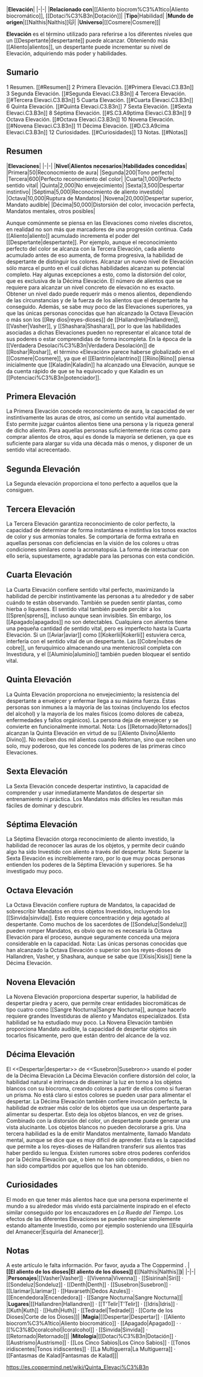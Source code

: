 

|**Elevación**|
|-|-|
|**Relacionado con**|[[Aliento biocrom%C3%A1tico\|Aliento biocromático]], [[Dotaci%C3%B3n\|Dotación]]|
|**Tipo**|Habilidad|
|**Mundo de origen**|[[Nalthis\|Nalthis]]🐱︎|
|**Universo**|[[Cosmere\|Cosmere]]|

**Elevación** es el término utilizado para referirse a los diferentes niveles que un [[Despertante\|despertante]] puede alcanzar. Obteniendo más [[Aliento\|alientos]], un despertante puede incrementar su nivel de Elevación, adquiriendo más poder y habilidades.

## Sumario

1 Resumen. [[#Resumen]] 
2 Primera Elevación. [[#Primera Elevaci.C3.B3n]] 
3 Segunda Elevación. [[#Segunda Elevaci.C3.B3n]] 
4 Tercera Elevación. [[#Tercera Elevaci.C3.B3n]] 
5 Cuarta Elevación. [[#Cuarta Elevaci.C3.B3n]] 
6 Quinta Elevación. [[#Quinta Elevaci.C3.B3n]] 
7 Sexta Elevación. [[#Sexta Elevaci.C3.B3n]] 
8 Séptima Elevación. [[#S.C3.A9ptima Elevaci.C3.B3n]] 
9 Octava Elevación. [[#Octava Elevaci.C3.B3n]] 
10 Novena Elevación. [[#Novena Elevaci.C3.B3n]] 
11 Décima Elevación. [[#D.C3.A9cima Elevaci.C3.B3n]] 
12 Curiosidades. [[#Curiosidades]] 
13 Notas. [[#Notas]] 


## Resumen
|**Elevaciones**|
|-|-|
|**Nivel**|**Alientos necesarios**|**Habilidades concedidas**|
|Primera|50|Reconocmiento de aura|
|Segunda|200|Tono perfecto|
|Tercera|600|Perfecto reconomiento del color|
|Cuarta|1,000|Perfecto sentido vital|
|Quinta|2,000|No envejecimiento|
|Sexta|3,500|Despertar instintivo|
|Séptima|5,000|Reconocimiento de aliento investido|
|Octava|10,000|Ruptura de Mandatos|
|Novena|20,000|Despertar superior, Mandato audible|
|Décima|50,000|Distorsión del color, invocación perfecta, Mandatos mentales, otros posibles|

Aunque comúnmente se piensa en las Elevaciones como niveles discretos, en realidad no son más que marcadores de una progresión continua. Cada [[Aliento\|aliento]] acumulado incrementa el poder del [[Despertante\|despertante]]. Por ejemplo, aunque el reconocimiento perfecto del color se alcanza con la Tercera Elevación, cada aliento acumulado antes de eso aumenta, de forma progresiva, la habilidad de despertante de distinguir los colores. Alcanzar un nuevo nivel de Elevación sólo marca el punto en el cuál dichas habilidades alcanzan su potencial completo. Hay algunas excepciones a esto, como la distorsión del color, que es exclusiva de la Décima Elevación.
El número de alientos que se requiere para alcanzar un nivel concreto de elevación no es exacto. Obtener un nivel dado puede requerir más o menos alientos, dependiendo de las circunstancias y de la fuerza de los alientos que el despertante ha conseguido. Además, se sabe muy poco de las Elevaciones superiores, ya que las únicas personas conocidas que han alcanzado la Octava Elevación o más son los [[Rey dios\|reyes-dioses]] de [[Hallandren\|Hallandren]], [[Vasher\|Vasher]], y [[Shashara\|Shashara]], por lo que las habilidades asociadas a dichas Elevaciones pueden no representar el alcance total de sus poderes o estar comprendidas de forma incompleta.
En la época de la [[Verdadera Desolaci%C3%B3n\|Verdadera Desolación]] de [[Roshar\|Roshar]], el término «Elevación» parece haberse globalizado en el [[Cosmere\|Cosmere]], ya que el [[Elantrino\|elantrino]] [[Riino\|Riino]] piensa inicialmente que [[Kaladin\|Kaladin]] ha alcanzado una Elevación, aunque se da cuenta rápido de que se ha equivocado y que Kaladin es un [[Potenciaci%C3%B3n\|potenciador]].

## Primera Elevación
La Primera Elevación concede reconocimiento de aura, la capacidad de ver instintivamente las auras de otros, así como un sentido vital aumentado. Esto permite juzgar cuántos alientos tiene una persona y la riqueza general de dicho aliento.
Para aquellas personas suficientemente ricas como para comprar alientos de otros, aquí es donde la mayoría se detienen, ya que es suficiente para alargar su vida una década más o menos, y disponer de un sentido vital acrecentado.

## Segunda Elevación
La Segunda elevación proporciona el tono perfecto a aquellos que la consiguen.

## Tercera Elevación
La Tercera Elevación garantiza reconocimiento de color perfecto, la capacidad de determinar de forma instantánea e instintiva los tonos exactos de color y sus armonías tonales.
Se comportaría de forma extraña en aquellas personas con deficiencias en la visión de los colores u otras condiciones similares como la acromatopsia. La forma de interactuar con ello sería, supuestamente, agradable para las personas con esta condición.

## Cuarta Elevación
La Cuarta Elevación confiere sentido vital perfecto, maximizando la habilidad de percibir instintivamente las personas a tu alrededor y de saber cuándo te están observando. También se pueden sentir plantas, como hierba o líquenes. El sentido vital también puede percibir a los [[Spren\|sprens]], incluso aunque sean invisibles. Sin embargo, los [[Apagado\|apagados]] no son detectables.
Cualquiera con alientos tiene una pequeña cantidad de sentido vital, pero es imperfecto hasta la Cuarta Elevación.
Si un [[Aviar\|aviar]] como [[Kokerlii\|Kokerlii]] estuviera cerca, interfería con el sentido vital de un despertante. Las [[Cobre\|nubes de cobre]], un feruquímico almacenando una mentenicrosil completa con Investidura, y el [[Aluminio\|aluminio]] también pueden bloquear el sentido vital.

## Quinta Elevación
La Quinta Elevación proporciona no envejecimiento; la resistencia del despertante a envejecer y enfermar llega a su máxima fuerza. Estas personas son inmunes a la mayoría de las toxinas (incluyendo los efectos del alcohol) y la mayoría de los males físicos (como dolores de cabeza, enfermedades y fallos orgánicos). La persona deja de envejecer y se convierte en funcionalmente inmortal.
Nota: Los [[Retornado\|Retornados]] alcanzan la Quinta Elevación en virtud de su [[Aliento Divino\|Aliento Divino]]. No reciben dos mil alientos cuando Retornan, sino que reciben uno solo, muy poderoso, que les concede los poderes de las primeras cinco Elevaciones.

## Sexta Elevación
La Sexta Elevación concede despertar instintivo, la capacidad de comprender y usar inmediatamente Mandatos de despertar sin entrenamiento ni práctica. Los Mandatos más difíciles les resultan más fáciles de dominar y descubrir.

## Séptima Elevación
La Séptima Elevación otorga reconocimiento de aliento investido, la habilidad de reconocer las auras de los objetos, y permite decir cuándo algo ha sido Investido con aliento a través del despertar.
Nota: Superar la Sexta Elevación es increíblemente raro, por lo que muy pocas personas entienden los poderes de la Séptima Elevación y superiores. Se ha investigado muy poco.

## Octava Elevación
La Octava Elevación confiere ruptura de Mandatos, la capacidad de sobrescribir Mandatos en otros objetos Investidos, incluyendo los [[Sinvida\|sinvida]]. Esto requiere concentración y deja agotado al despertante. Como muchos de los sacerdotes de [[Sondeluz\|Sondeluz]] pueden romper Mandatos, es obvio que no es necesaria la Octava Elevación para el proceso, aunque seguramente conceda una mejora considerable en la capacidad.
Nota: Las únicas personas conocidas que han alcanzado la Octava Elevación o superior son los reyes-dioses de Hallandren, Vasher, y Shashara, aunque se sabe que [[Xisis\|Xisis]] tiene la Décima Elevación.

## Novena Elevación
La Novena Elevación proporciona despertar superior, la habilidad de despertar piedra y acero, que permite crear entidades biocromáticas de tipo cuatro como [[Sangre Nocturna\|Sangre Nocturna]], aunque hacerlo requiere grandes Investiduras de aliento y Mandatos especializados. Esta habilidad se ha estudiado muy poco.
La Novena Elevación también proporciona Mandato audible, la capacidad de despertar objetos sin tocarlos físicamente, pero que están dentro del alcance de la voz.

## Décima Elevación
  El <<Despertar\|despertar>> de <<Susebron\|Susebron>> usando el poder de la Décima Elevación
La Décima Elevación confiere distorsión del color, la habilidad natural e intrínseca de diseminar la luz en torno a los objetos blancos con su biocroma, creando colores a partir de ellos como si fueran un prisma. No está claro si estos colores se pueden usar para alimentar el despertar.
La Décima Elevación también confiere invocación perfecta, la habilidad de extraer más color de los objetos que usa un despertante para alimentar su despertar. Esto deja los objetos blancos, en vez de grises. Combinado con la distorsión del color, un despertante puede generar una vista alucinante. Los objetos blancos no pueden decolorarse a gris.
Una tercera habilidad es la de emitir Mandatos mentalmente, llamado Mandato mental, aunque se dice que es muy difícil de aprender. Esta es la capacidad que permite a los reyes-dioses de Hallandren transferir sus alientos tras haber perdido su lengua.
Existen rumores sobre otros poderes conferidos por la Décima Elevación que, o bien no han sido comprendidos, o bien no han sido compartidos por aquellos que los han obtenido.

## Curiosidades
El modo en que tener más alientos hace que una persona experimente el mundo a su alrededor más vívido está parcialmente inspirado en el efecto similar conseguido por los encauzadores en *La Rueda del Tiempo*.
Los efectos de las diferentes Elevaciones se pueden replicar simplemente estando altamente Investido, como por ejemplo sosteniendo una [[Esquirla del Amanecer\|Esquirla del Amanecer]].
## Notas

A este artículo le falta información. Por favor, ayuda a The Coppermind .
|**[[El aliento de los dioses\|El aliento de los dioses]] (**[[Nalthis\|Nalthis]]**)**|
|-|-|
|**Personajes**|[[Vasher\|Vasher]] · [[Vivenna\|Vivenna]] · [[Sisirinah\|Siri]] · [[Sondeluz\|Sondeluz]] · [[Denth\|Denth]] · [[Susebron\|Susebron]] · [[Llarimar\|Llarimar]] · [[Havarseth\|Dedos Azules]] · [[Encendedora\|Encendedora]] · [[Sangre Nocturna\|Sangre Nocturna]]|
|**Lugares**|[[Hallandren\|Hallandren]] · [[T'Telir\|T'Telir]] · [[Idris\|Idris]] · [[Kuth\|Kuth]] · [[Huth\|Huth]] · [[Tedradel\|Tedradel]] · [[Corte de los Dioses\|Corte de los Dioses]]|
|**Magia**|[[Despertar\|Despertar]] · [[Aliento biocrom%C3%A1tico\|Aliento biocromático]] · [[Apagado\|Apagado]] · · [[%C3%8Dcoralcohol\|Ícoralcohol]] · [[Sinvida\|Sinvida]] · [[Retornado\|Retornado]]|
|**Mitología**|[[Dotaci%C3%B3n\|Dotación]] · [[Austrismo\|Austrismo]] · [[Los Cinco Sabios\|Los Cinco Sabios]] · [[Tonos iridiscentes\|Tonos iridiscentes]] · [[La Multiguerra\|La Multiguerra]] · [[Fantasmas de Kalad\|Fantasmas de Kalad]]|



https://es.coppermind.net/wiki/Quinta_Elevaci%C3%B3n